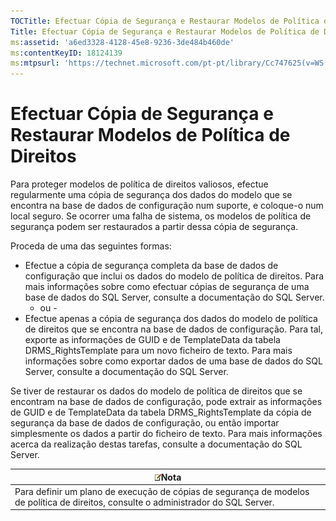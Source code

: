 ```yaml
---
TOCTitle: Efectuar Cópia de Segurança e Restaurar Modelos de Política de Direitos
Title: Efectuar Cópia de Segurança e Restaurar Modelos de Política de Direitos
ms:assetid: 'a6ed3328-4128-45e8-9236-3de484b460de'
ms:contentKeyID: 18124139
ms:mtpsurl: 'https://technet.microsoft.com/pt-pt/library/Cc747625(v=WS.10)'
---
```


Efectuar Cópia de Segurança e Restaurar Modelos de Política de Direitos
=======================================================================

Para proteger modelos de política de direitos valiosos, efectue regularmente uma cópia de segurança dos dados do modelo que se encontra na base de dados de configuração num suporte, e coloque-o num local seguro. Se ocorrer uma falha de sistema, os modelos de política de segurança podem ser restaurados a partir dessa cópia de segurança.

Proceda de uma das seguintes formas:

-   Efectue a cópia de segurança completa da base de dados de configuração que inclui os dados do modelo de política de direitos. Para mais informações sobre como efectuar cópias de segurança de uma base de dados do SQL Server, consulte a documentação do SQL Server.
    - ou -
-   Efectue apenas a cópia de segurança dos dados do modelo de política de direitos que se encontra na base de dados de configuração. Para tal, exporte as informações de GUID e de TemplateData da tabela DRMS\_RightsTemplate para um novo ficheiro de texto. Para mais informações sobre como exportar dados de uma base de dados do SQL Server, consulte a documentação do SQL Server.

Se tiver de restaurar os dados do modelo de política de direitos que se encontram na base de dados de configuração, pode extrair as informações de GUID e de TemplateData da tabela DRMS\_RightsTemplate da cópia de segurança da base de dados de configuração, ou então importar simplesmente os dados a partir do ficheiro de texto. Para mais informações acerca da realização destas tarefas, consulte a documentação do SQL Server.

| ![](/security-updates/images/Cc747625.note(WS.10).gif)Nota                                                                |
|--------------------------------------------------------------------------------------------------------------------------------------|
| Para definir um plano de execução de cópias de segurança de modelos de política de direitos, consulte o administrador do SQL Server. |
